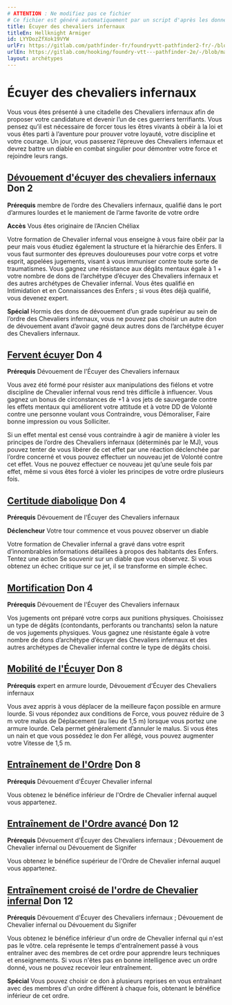 ```yaml
---
# ATTENTION : Ne modifiez pas ce fichier
# Ce fichier est généré automatiquement par un script d'après les données du module Foundry VTT officiel et de sa traduction
title: Écuyer des chevaliers infernaux
titleEn: Hellknight Armiger
id: LYYDozZfXok19VYW
urlFr: https://gitlab.com/pathfinder-fr/foundryvtt-pathfinder2-fr/-/blob/master/data/archetypes/LYYDozZfXok19VYW.htm
urlEn: https://gitlab.com/hooking/foundry-vtt---pathfinder-2e/-/blob/master/packs/data/archetypes.db/hellknight-armiger.json
layout: archétypes
---
```

# Écuyer des chevaliers infernaux

Vous vous êtes présenté à une citadelle des Chevaliers infernaux afin de proposer votre candidature et devenir l’un de ces guerriers terrifiants. Vous pensez qu’il est nécessaire de forcer tous les êtres vivants à obéir à la loi et vous êtes parti à l’aventure pour prouver votre loyauté, votre discipline et votre courage. Un jour, vous passerez l’épreuve des Chevaliers infernaux et devrez battre un diable en combat singulier pour démontrer votre force et rejoindre leurs rangs. 

## [Dévouement d'écuyer des chevaliers infernaux](../dons/dévouement-d-écuyer-des-chevaliers-infernaux.md) Don 2

**Prérequis** membre de l’ordre des Chevaliers infernaux, qualifié dans le port d’armures lourdes et le maniement de l’arme favorite de votre ordre

**Accès** Vous êtes originaire de l’Ancien Chéliax

Votre formation de Chevalier infernal vous enseigne à vous faire obéir par la peur mais vous étudiez également la structure et la hiérarchie des Enfers. Il vous faut surmonter des épreuves douloureuses pour votre corps et votre esprit, appelées jugements, visant à vous immuniser contre toute sorte de traumatismes. Vous gagnez une résistance aux dégâts mentaux égale à 1 + votre nombre de dons de l’archétype d’écuyer des Chevaliers infernaux et des autres archétypes de Chevalier infernal. Vous êtes qualifié en Intimidation et en Connaissances des Enfers ; si vous êtes déjà qualifié, vous devenez expert.

**Spécial** Hormis des dons de dévouement d’un grade supérieur au sein de l’ordre des Chevaliers infernaux, vous ne pouvez pas choisir un autre don de dévouement avant d’avoir gagné deux autres dons de l’archétype écuyer des Chevaliers infernaux.

## [Fervent écuyer](../dons/fervent-écuyer.md) Don 4

**Prérequis** Dévouement de l'Écuyer des Chevaliers infernaux

Vous avez été formé pour résister aux manipulations des fiélons et votre discipline de Chevalier infernal vous rend très difficile à influencer. Vous gagnez un bonus de circonstances de +1 à vos jets de sauvegarde contre les effets mentaux qui améliorent votre attitude et à votre DD de Volonté contre une personne voulant vous Contraindre, vous Démoraliser, Faire bonne impression ou vous Solliciter.

Si un effet mental est censé vous contraindre à agir de manière à violer les principes de l’ordre des Chevaliers infernaux (déterminés par le MJ), vous pouvez tenter de vous libérer de cet effet par une réaction déclenchée par l’ordre concerné et vous pouvez effectuer un nouveau jet de Volonté contre cet effet. Vous ne pouvez effectuer ce nouveau jet qu’une seule fois par effet, même si vous êtes forcé à violer les principes de votre ordre plusieurs fois.

## [Certitude diabolique](../dons/certitude-diabolique.md) Don 4

**Prérequis** Dévouement de l'Écuyer des Chevaliers infernaux

**Déclencheur** Votre tour commence et vous pouvez observer un diable

Votre formation de Chevalier infernal a gravé dans votre esprit d’innombrables informations détaillées à propos des habitants des Enfers. Tentez une action Se souvenir sur un diable que vous observez. Si vous obtenez un échec critique sur ce jet, il se transforme en simple échec.

## [Mortification](../dons/mortification.md) Don 4

**Prérequis** Dévouement de l'Écuyer des Chevaliers infernaux

Vos jugements ont préparé votre corps aux punitions physiques. Choisissez un type de dégâts (contondants, perforants ou tranchants) selon la nature de vos jugements physiques. Vous gagnez une résistante égale à votre nombre de dons d’archétype d’écuyer des Chevaliers infernaux et des autres archétypes de Chevalier infernal contre le type de dégâts choisi.

## [Mobilité de l'Écuyer](../dons/mobilité-de-l-écuyer.md) Don 8

**Prérequis** expert en armure lourde, Dévouement d'Écuyer des Chevaliers infernaux

Vous avez appris à vous déplacer de la meilleure façon possible en armure lourde. Si vous répondez aux conditions de Force, vous pouvez réduire de 3 m votre malus de Déplacement (au lieu de 1,5 m) lorsque vous portez une armure lourde. Cela permet généralement d’annuler le malus. Si vous êtes un nain et que vous possédez le don <a class="entity-link" data-pack="pf2e.feats-srd" data-id="C1R4wd6G46CAVIn7" draggable="true">Fer allégé</a>, vous pouvez augmenter votre Vitesse de 1,5 m.

## [Entraînement de l'Ordre](../dons/entraînement-de-l-ordre.md) Don 8

**Prérequis** Dévouement d'Écuyer Chevalier infernal

Vous obtenez le bénéfice inférieur de l'Ordre de Chevalier infernal auquel vous appartenez.

## [Entraînement de l'Ordre avancé](../dons/entraînement-de-l-ordre-avancé.md) Don 12

**Prérequis** Dévouement d'Écuyer des Chevaliers infernaux ; Dévouement de Chevalier infernal ou Dévouement de Signifer

Vous obtenez le bénéfice supérieur de l'Ordre de Chevalier infernal auquel vous appartenez.

## [Entraînement croisé de l'ordre de Chevalier infernal](../dons/entraînement-croisé-de-l-ordre-de-chevalier-infernal.md) Don 12

**Prérequis** Dévouement d'Écuyer des Chevaliers infernaux ; Dévouement de Chevalier infernal ou Dévouement du Signifer

Vous obtenez le bénéfice inférieur d'un ordre de Chevalier infernal qui n'est pas le vôtre. cela représente le temps d'entraînement passé à vous entraîner avec des membres de cet ordre pour apprendre leurs techniques et enseignements. Si vous n'êtes pas en bonne intelligence avec un ordre donné, vous ne pouvez recevoir leur entraînement.

**Spécial** Vous pouvez choisir ce don à plusieurs reprises en vous entraînant avec des membres d'un ordre différent à chaque fois, obtenant le bénéfice inférieur de cet ordre.
